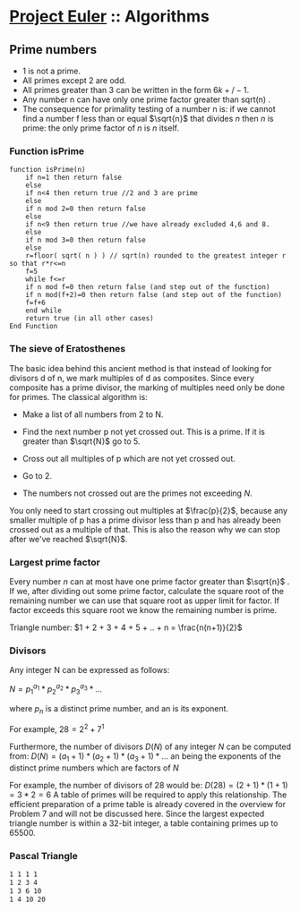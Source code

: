 # [Project Euler](http://projecteuler.net/)  ::  Algorithms

## Prime numbers

* 1 is not a prime.
* All primes except 2 are odd.
* All primes greater than 3 can be written in the form $6k+/-1$.
* Any number n can have only one prime factor greater than sqrt(n) .
* The consequence for primality testing of a number n is: if we cannot find a number f less than or equal $\sqrt{n}$ that divides $n$ then $n$ is prime: the only prime factor of $n$ is $n$ itself.

### Function isPrime

```none
function isPrime(n)
    if n=1 then return false
    else
    if n<4 then return true //2 and 3 are prime
    else
    if n mod 2=0 then return false
    else
    if n<9 then return true //we have already excluded 4,6 and 8.
    else
    if n mod 3=0 then return false
    else
    r=floor( sqrt( n ) ) // sqrt(n) rounded to the greatest integer r so that r*r<=n
    f=5
    while f<=r
    if n mod f=0 then return false (and step out of the function)
    if n mod(f+2)=0 then return false (and step out of the function)
    f=f+6
    end while
    return true (in all other cases)
End Function
```

### The sieve of Eratosthenes

The basic idea behind this ancient method is that instead of looking for divisors d of n, we mark multiples of d as composites. Since every composite has a prime divisor, the marking of multiples need only be done for primes. The classical
algorithm is:

* Make a list of all numbers from 2 to N.

* Find the next number p not yet crossed out. This is a prime. If it is greater than $\sqrt{N}$ go to 5.

* Cross out all multiples of p which are not yet crossed out.

* Go to 2.

* The numbers not crossed out are the primes not exceeding $N$.

You only need to start crossing out multiples at $\frac{p}{2}$, because any smaller multiple
of p has a prime divisor less than p and has already been crossed out as a multiple
of that. This is also the reason why we can stop after we've reached $\sqrt{N}$.

### Largest prime factor

Every number $n$ can at most have one prime factor greater than $\sqrt{n}$ . If we,
after dividing out some prime factor, calculate the square root of the remaining number we
can use that square root as upper limit for factor. If factor exceeds this square root
we know the remaining number is prime.

Triangle number:
$1 + 2 + 3 + 4 + 5 + .. + n = \frac{n(n+1)}{2}$

### Divisors

Any integer N can be expressed as follows:

$N = p_1^{a_1}*p_2^{a_2}*p_3^{a_3}*...$

where $p_n$ is a distinct prime number, and an is its exponent.

For example, $28 = 2^2 + 7^1$

Furthermore, the number of divisors $D(N)$ of any integer $N$ can be computed from:
$D(N) = (a_1+1) *(a_2 + 1)*(a_3 + 1) * ...$
an being the exponents of the distinct prime numbers which are factors of $N$

For example, the number of divisors of 28 would be:
$D(28) = (2+1)*(1+1) = 3*2 = 6$
A table of primes will be required to apply this relationship. The efficient preparation of a prime
table is already covered in the overview for Problem 7 and will not be discussed here. Since the largest expected triangle number is within a 32-bit integer, a table containing primes up to 65500.

### Pascal Triangle

```bash
1 1 1 1
1 2 3 4
1 3 6 10
1 4 10 20
```
